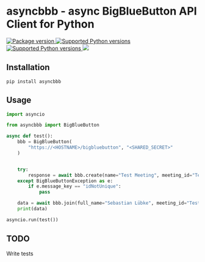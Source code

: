 # asyncbbb - async BigBlueButton API Client for Python
<p>
    <a href="https://pypi.org/project/asyncbbb" target="_blank">
        <img src="https://img.shields.io/pypi/v/asyncbbb?color=%2334D058&label=pypi%20package" alt="Package version">
    </a>
    <a href="https://pypi.org/project/asyncbbb" target="_blank">
        <img src="https://img.shields.io/pypi/pyversions/asyncbbb.svg?color=%2334D058" alt="Supported Python versions" />
    </a>
    <a href="https://pypi.org/project/asyncbbb" target="_blank">
        <img src="https://img.shields.io/pypi/dm/asyncbbb?color=%2334D058" alt="Supported Python versions" />
    </a>
    <a href="https://github.com/SebastianLuebke/asyncbbb/blob/main/LICENSE" target="_blank">
        <img src="https://img.shields.io/github/license/sebastianluebke/asyncbbb?color=%2334D058" />
    </a>
</p>

## Installation
```
pip install asyncbbb
```

## Usage
```python
import asyncio

from asyncbbb import BigBlueButton

async def test():
    bbb = BigBlueButton(
        "https://<HOSTNAME>/bigbluebutton", "<SHARED_SECRET>"
    )


    try:
        response = await bbb.create(name="Test Meeting", meeting_id="TestMeeting", allow_requests_without_session=True)
    except BigBlueButtonException as e:
        if e.message_key == "idNotUnique":
            pass

    data = await bbb.join(full_name="Sebastian Lübke", meeting_id="TestMeeting", redirect=False, role="MODERATOR")
    print(data)

asyncio.run(test())

```

## TODO
Write tests